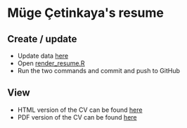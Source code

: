 # Müge Çetinkaya's resume

## Create / update

- Update data [here](https://docs.google.com/spreadsheets/d/105QMOQQd_eqK5RtstHvk8k7o5gHwY3kshMQFbUrbZ1M)
- Open [render_resume.R](render_resume.R)
- Run the two commands and commit and push to GitHub

## View

- HTML version of the CV can be found [here](https://iowio.github.io/resume/muge-cetinkaya.html)
- PDF version of the CV can be found [here](https://iowio.github.io/resume/muge-cetinkaya.pdf)